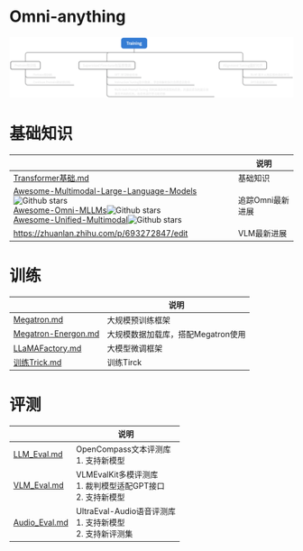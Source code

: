 # Omni-anything

![image-20250226141054445](./assets/image-20250226141054445.png)

# 基础知识

|                                                              | 说明             |
| ------------------------------------------------------------ | ---------------- |
| [Transformer基础.md](基础知识/Transformer基础.md)            | 基础知识         |
| [Awesome-Multimodal-Large-Language-Models](https://github.com/BradyFU/Awesome-Multimodal-Large-Language-Models)![Github stars](https://img.shields.io/github/stars/BradyFU/Awesome-Multimodal-Large-Language-Models.svg)<br>[Awesome-Omni-MLLMs](https://github.com/threegold116/Awesome-Omni-MLLMs)![Github stars](https://img.shields.io/github/stars/threegold116/Awesome-Omni-MLLMs.svg)  <br>[Awesome-Unified-Multimodal](https://github.com/Purshow/Awesome-Unified-Multimodal)![Github stars](https://img.shields.io/github/stars/Purshow/Awesome-Unified-Multimodal.svg) | 追踪Omni最新进展 |
| https://zhuanlan.zhihu.com/p/693272847/edit                  | VLM最新进展      |

# 训练

|                                                  | 说明                               |
| ------------------------------------------------ | ---------------------------------- |
| [Megatron.md](Train/Megatron.md)                 | 大规模预训练框架                   |
| [Megatron-Energon.md](Train/Megatron-Energon.md) | 大规模数据加载库，搭配Megatron使用 |
| [LLaMAFactory.md](Train/LLaMAFactory.md)         | 大模型微调框架                     |
| [训练Trick.md](Train/训练Trick.md)               | 训练Tirck                          |

# 评测

|                                     | 说明                                                         |
| ----------------------------------- | ------------------------------------------------------------ |
| [LLM_Eval.md](Eval/LLM_Eval.md)     | OpenCompass文本评测库<br>1. 支持新模型                       |
| [VLM_Eval.md](Eval/VLM_Eval.md)     | VLMEvalKit多模评测库<br>1. 裁判模型适配GPT接口<br>2. 支持新模型 |
| [Audio_Eval.md](Eval/Audio_Eval.md) | UltraEval-Audio语音评测库<br>1. 支持新模型<br>2. 支持新评测集 |


